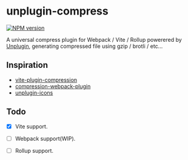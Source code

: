 # unplugin-compress

[![NPM version](https://img.shields.io/npm/v/unplugin-compress?color=8be9fd&label=)](https://www.npmjs.com/package/unplugin-compress)

A universal compress plugin for Webpack / Vite / Rollup powerered by [Unplugin](https://github.com/unjs/unplugin), generating compressed file using gzip / brotli / etc...

## Inspiration
- [vite-plugin-compression](https://github.com/anncwb/vite-plugin-compression)
- [compression-webpack-plugin](https://github.com/webpack-contrib/compression-webpack-plugin)
- [unplugin-icons](https://github.com/antfu/unplugin-icons)

## Todo
- [x] Vite support.
- [ ] Webpack support(WIP).
- [ ] Rollup support.


